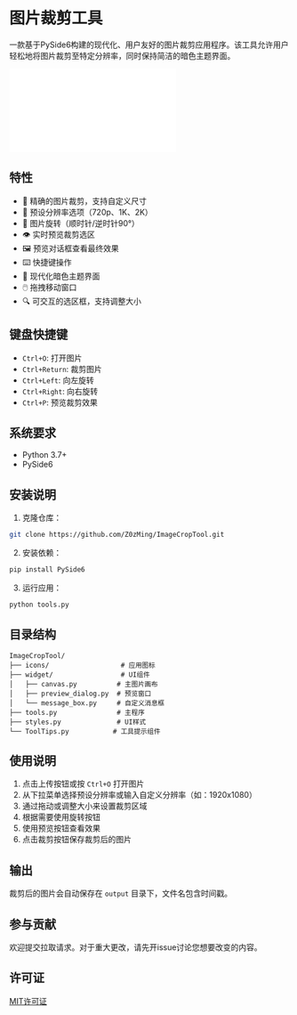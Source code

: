# 图片裁剪工具

一款基于PySide6构建的现代化、用户友好的图片裁剪应用程序。该工具允许用户轻松地将图片裁剪至特定分辨率，同时保持简洁的暗色主题界面。

![ZH_EN]("readme.md)

## 特性

- 🎯 精确的图片裁剪，支持自定义尺寸
- 📏 预设分辨率选项（720p、1K、2K）
- 🔄 图片旋转（顺时针/逆时针90°）
- 👁️ 实时预览裁剪选区
- 🖼️ 预览对话框查看最终效果
- ⌨️ 快捷键操作
- 🎨 现代化暗色主题界面
- 🖱️ 拖拽移动窗口
- 🔍 可交互的选区框，支持调整大小

## 键盘快捷键

- `Ctrl+O`: 打开图片
- `Ctrl+Return`: 裁剪图片
- `Ctrl+Left`: 向左旋转
- `Ctrl+Right`: 向右旋转
- `Ctrl+P`: 预览裁剪效果

## 系统要求

- Python 3.7+
- PySide6

## 安装说明

1. 克隆仓库：
```bash
git clone https://github.com/Z0zMing/ImageCropTool.git
```

2. 安装依赖：
```bash
pip install PySide6
```

3. 运行应用：
```bash
python tools.py
```

## 目录结构

```
ImageCropTool/
├── icons/                  # 应用图标
├── widget/                 # UI组件
│   ├── canvas.py          # 主图片画布
│   ├── preview_dialog.py  # 预览窗口
│   └── message_box.py     # 自定义消息框
├── tools.py               # 主程序
├── styles.py              # UI样式
└── ToolTips.py           # 工具提示组件
```

## 使用说明

1. 点击上传按钮或按 `Ctrl+O` 打开图片
2. 从下拉菜单选择预设分辨率或输入自定义分辨率（如：1920x1080）
3. 通过拖动或调整大小来设置裁剪区域
4. 根据需要使用旋转按钮
5. 使用预览按钮查看效果
6. 点击裁剪按钮保存裁剪后的图片

## 输出

裁剪后的图片会自动保存在 `output` 目录下，文件名包含时间戳。

## 参与贡献

欢迎提交拉取请求。对于重大更改，请先开issue讨论您想要改变的内容。

## 许可证

[MIT许可证](LICENSE)